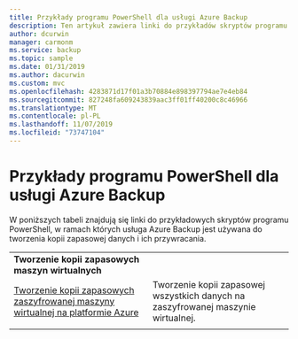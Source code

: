 ```yaml
---
title: Przykłady programu PowerShell dla usługi Azure Backup
description: Ten artykuł zawiera linki do przykładów skryptów programu PowerShell, które używają Azure Backup do tworzenia kopii zapasowych i przywracania danych.
author: dcurwin
manager: carmonm
ms.service: backup
ms.topic: sample
ms.date: 01/31/2019
ms.author: dacurwin
ms.custom: mvc
ms.openlocfilehash: 4283871d17f01a3b70884e898397794ae7e4eb84
ms.sourcegitcommit: 827248fa609243839aac3ff01ff40200c8c46966
ms.translationtype: MT
ms.contentlocale: pl-PL
ms.lasthandoff: 11/07/2019
ms.locfileid: "73747104"
---
```

# <a name="azure-backup-powershell-samples"></a>Przykłady programu PowerShell dla usługi Azure Backup

W poniższych tabeli znajdują się linki do przykładowych skryptów programu PowerShell, w ramach których usługa Azure Backup jest używana do tworzenia kopii zapasowej danych i ich przywracania.

| | |
|---|---|
|**Tworzenie kopii zapasowych maszyn wirtualnych**||
| [Tworzenie kopii zapasowych zaszyfrowanej maszyny wirtualnej na platformie Azure](./scripts/backup-powershell-sample-backup-encrypted-vm.md) | Tworzenie kopii zapasowej wszystkich danych na zaszyfrowanej maszynie wirtualnej.|
| | |
